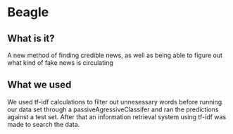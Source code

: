 # Beagle

## What is it?

A new method of finding credible news, as well as being able to figure out what kind of fake news is circulating

## What we used

We used tf-idf calculations to filter out unnesessary words before running our data set through a passiveAgressiveClassifer and ran the predictions against a test set. After that an information retrieval system using tf-idf was made to search the data.
